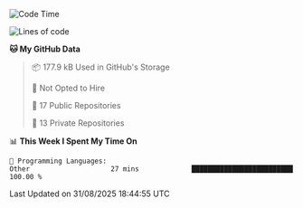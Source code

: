 <!--START_SECTION:waka-->
![Code Time](http://img.shields.io/badge/Code%20Time-1%2C131%20hrs%2035%20mins-blue)

![Lines of code](https://img.shields.io/badge/From%20Hello%20World%20I%27ve%20Written-224.9%20thousand%20lines%20of%20code-blue)

**🐱 My GitHub Data** 

> 📦 177.9 kB Used in GitHub's Storage 
 > 
> 🚫 Not Opted to Hire
 > 
> 📜 17 Public Repositories 
 > 
> 🔑 13 Private Repositories 
 > 
📊 **This Week I Spent My Time On** 

```text
💬 Programming Languages: 
Other                    27 mins             █████████████████████████   100.00 % 
```


 Last Updated on 31/08/2025 18:44:55 UTC
<!--END_SECTION:waka-->
